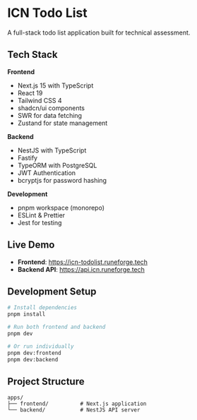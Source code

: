 # ICN Todo List

A full-stack todo list application built for technical assessment.

## Tech Stack

**Frontend**

- Next.js 15 with TypeScript
- React 19
- Tailwind CSS 4
- shadcn/ui components
- SWR for data fetching
- Zustand for state management

**Backend**

- NestJS with TypeScript
- Fastify
- TypeORM with PostgreSQL
- JWT Authentication
- bcryptjs for password hashing

**Development**

- pnpm workspace (monorepo)
- ESLint & Prettier
- Jest for testing

## Live Demo

- **Frontend**: https://icn-todolist.runeforge.tech
- **Backend API**: https://api.icn.runeforge.tech

## Development Setup

```bash
# Install dependencies
pnpm install

# Run both frontend and backend
pnpm dev

# Or run individually
pnpm dev:frontend
pnpm dev:backend
```

## Project Structure

```
apps/
├── frontend/          # Next.js application
└── backend/           # NestJS API server
```
